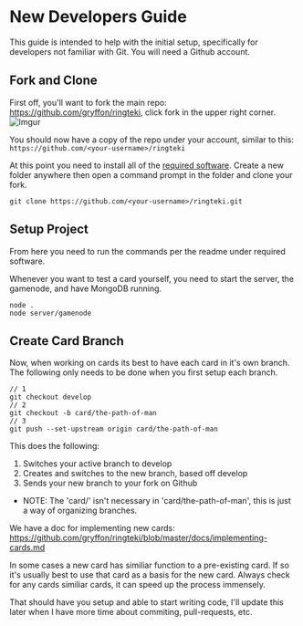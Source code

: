 # New Developers Guide
This guide is intended to help with the initial setup, specifically for developers not familiar with Git. You will need a Github account.

## Fork and Clone

First off, you'll want to fork the main repo: https://github.com/gryffon/ringteki, click fork in the upper right corner.
![Imgur](https://i.imgur.com/Cf02DSI.png)

You should now have a copy of the repo under your account, similar to this: 
`https://github.com/<your-username>/ringteki`

At this point you need to install all of the [required software](https://github.com/gryffon/ringteki#required-software). Create a new folder anywhere then open a command prompt in the folder and clone your fork.

`
git clone https://github.com/<your-username>/ringteki.git
`

## Setup Project
From here you need to run the commands per the readme under required software.

Whenever you want to test a card yourself, you need to start the server, the gamenode, and have MongoDB running.
```
node .
node server/gamenode
```
## Create Card Branch
Now, when working on cards its best to have each card in it's own branch. The following only needs to be done when you first setup each branch.
```
// 1
git checkout develop
// 2
git checkout -b card/the-path-of-man
// 3
git push --set-upstream origin card/the-path-of-man
```
This does the following:
 1. Switches your active branch to develop
 2. Creates and switches to the new branch, based off develop
 3. Sends your new branch to your fork on Github

 * NOTE: The 'card/' isn't necessary in 'card/the-path-of-man', this is just a way of organizing branches.

We have a doc for implementing new cards: https://github.com/gryffon/ringteki/blob/master/docs/implementing-cards.md 

In some cases a new card has similiar function to a pre-existing card. If so it's usually best to use that card as a basis for the new card. Always check for any cards similiar cards, it can speed up the process immensely.

That should have you setup and able to start writing code, I'll update this later when I have more time about commiting, pull-requests, etc.
